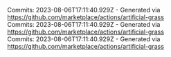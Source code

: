 Commits: 2023-08-06T17:11:40.929Z - Generated via https://github.com/marketplace/actions/artificial-grass
<br>
Commits: 2023-08-06T17:11:40.929Z - Generated via https://github.com/marketplace/actions/artificial-grass
<br>
Commits: 2023-08-06T17:11:40.929Z - Generated via https://github.com/marketplace/actions/artificial-grass
<br>
